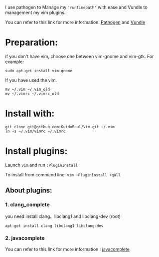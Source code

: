 I use pathogen to Manage my `'runtimepath'` with ease and Vundle to management my vim plugins. 

You can refer to this link for more information: [Pathogen]( https://github.com/tpope/vim-pathogen  )
and [Vundle]( https://github.com/gmarik/vundle  )

# Preparation:
if you don't have vim, choose one between vim-gnome and vim-gtk. For example:
	
	sudo apt-get install vim-gnome

If you have used the vim.

	mv ~/.vim ~/.vim_old
	mv ~/.vimrc ~/.vimrc_old

# Install with:

	git clone git@github.com:GuidoPaul/Vim.git ~/.vim
	ln -s ~/.vim/vimrc ~/.vimrc

# Install plugins:

Launch `vim` and run `:PluginInstall`

To install from command line: `vim +PluginInstall +qall`

## About plugins:

### 1. clang_complete
you need install clang、libclang1 and libclang-dev (root)
				
	apt-get install clang libclang1 libclang-dev

### 2. javacomplete
You can refer to this link for more information : [javacomplete](https://github.com/vim-scripts/javacomplete)

